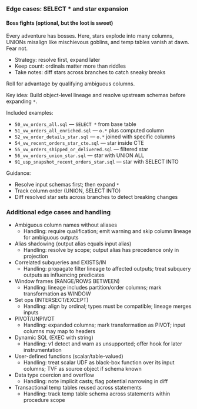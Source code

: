 ### Edge cases: SELECT * and star expansion

#### Boss fights (optional, but the loot is sweet)
Every adventure has bosses. Here, stars explode into many columns, UNIONs misalign like mischievous goblins, and temp tables vanish at dawn. Fear not.

- Strategy: resolve first, expand later
- Keep count: ordinals matter more than riddles
- Take notes: diff stars across branches to catch sneaky breaks

Roll for advantage by qualifying ambiguous columns.

Key idea: Build object-level lineage and resolve upstream schemas before expanding `*`.

Included examples:
- `50_vw_orders_all.sql` — `SELECT *` from base table
- `51_vw_orders_all_enriched.sql` — `o.*` plus computed column
- `52_vw_order_details_star.sql` — `o.*` joined with specific columns
- `54_vw_recent_orders_star_cte.sql` — star inside CTE
- `55_vw_orders_shipped_or_delivered.sql` — filtered star
- `56_vw_orders_union_star.sql` — star with UNION ALL
- `91_usp_snapshot_recent_orders_star.sql` — star with SELECT INTO

Guidance:
- Resolve input schemas first; then expand `*`
- Track column order (UNION, SELECT INTO)
- Diff resolved star sets across branches to detect breaking changes 

### Additional edge cases and handling
- Ambiguous column names without aliases
  - Handling: require qualification; emit warning and skip column lineage for ambiguous outputs
- Alias shadowing (output alias equals input alias)
  - Handling: resolve by scope; output alias has precedence only in projection
- Correlated subqueries and EXISTS/IN
  - Handling: propagate filter lineage to affected outputs; treat subquery outputs as influencing predicates
- Window frames (RANGE/ROWS BETWEEN)
  - Handling: lineage includes partition/order columns; mark transformation as WINDOW
- Set ops (INTERSECT/EXCEPT)
  - Handling: align by ordinal; types must be compatible; lineage merges inputs
- PIVOT/UNPIVOT
  - Handling: expanded columns; mark transformation as PIVOT; input columns may map to headers
- Dynamic SQL (EXEC with string)
  - Handling: v1 detect and warn as unsupported; offer hook for later instrumentation
- User-defined functions (scalar/table-valued)
  - Handling: treat scalar UDF as black-box function over its input columns; TVF as source object if schema known
- Data type coercion and overflow
  - Handling: note implicit casts; flag potential narrowing in diff
- Transactional temp tables reused across statements
  - Handling: track temp table schema across statements within procedure scope 